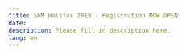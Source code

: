 ```yaml
---
title: SGM Halifax 2018 - Registration NOW OPEN
date:
description: Please fill in description here.
lang: en
---
```


